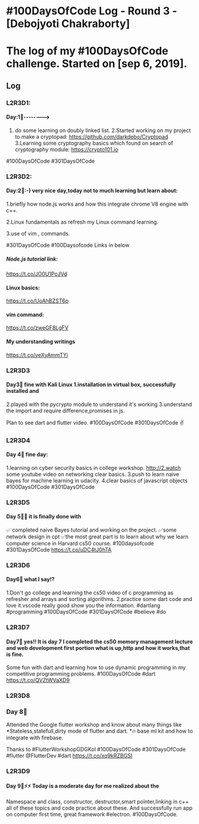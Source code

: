 # #100DaysOfCode Log - Round 3 - [Debojyoti Chakraborty]
# The log of my #100DaysOfCode challenge. Started on [sep 6, 2019].

## Log

### L2R3D1:
 ####   Day:1⃣-------->
1. do some learning on doubly linked list.
2.Started working on my project to make a cryptopad:
https://github.com/darkdebo/Cryptopad
3.Learning some cryptography basics which found on search of cryptography module:
https://crypto101.io

#100DaysOfCode #301DaysOfCode

### L2R3D2:
   #### Day:2⃣:-) very nice day,today not to much learning but learn about:

1.briefly how node.js works and how this integrate chrome V8 engine with c++.

2.Linux fundamentals as refresh my 
Linux command learning.

3.use of vim , commands.

#301DaysOfCode #100Daysofcode
Links in below

##### Node.js tutorial link:
https://t.co/JO0U1PcJVd

#### Linux basics:
https://t.co/UoAhBZST6p

#### vim command:
https://t.co/zweGF8LgFV

#### My understanding writings
https://t.co/yeXyAmmTYj

### L2R3D3
#### Day3⃣ fine with Kali Linux 1.installation in virtual box, successfully installed and 
2.played with the pycrypto module to understand it's working
3.understand the import and require difference,promises in js.

Plan to see dart and flutter video.
#100DaysOfCode
#301DaysOfCode ✌

### L2R3D4

#### Day 4⃣ fine day:

1.learning on cyber security basics in college workshop.
http://2.watch some youtube video on networking clear basics.
3.push to learn naive bayes for machine learning in udacity.
4.clear basics of javascript objects
#100DaysOfCode #301DaysOfCode

### L2R3D5

#### Day 5⃣✔ it is finally done with

✅ completed naive Bayes tutorial and working on the project.
✅some network design in cpt
✅the most great part is to learn about why we learn computer science in Harvard cs50 course.
#100daysofcode #301DaysOfCode 
https://t.co/uDC4tJ0hTA

### L2R3D6

#### Day6⃣ what I say!?
1.Don't go college and learning the cs50 video of c programming as refresher and arrays and sorting algorithms.
2.practice some dart code and love it.vscode really good show you the information.
#dartlang #programming
#100DaysOfCode #301DaysOfCode
#believe #do

### L2R3D7

#### Day7⃣ yes!! It is day 7 I completed the cs50 memory management lecture and web development first portion what is up,http and how it works,that is fine.
Some fun with dart and learning how to use dynamic programming in my competitive programming problems.
#100DaysOfCode #dart
https://t.co/QVZtWVaXD9

### L2R3D8

### Day 8⃣ 
Attended the Google flutter workshop and know about many things like 
*Stateless,statefull,dirty mode of flutter and dart.
*🔥 base ml kit and how to integrate with firebase.

Thanks to #FlutterWorkshopGDGKol
#100DaysOfCode #301DaysOfCode 
#flutter @FlutterDev #dart https://t.co/xq9kRZBGSI

### L2R3D9

#### Day 9⃣⚡⚡ Today is a moderate day for me realized about the
Namespace and class, constructor, destructor,smart pointer,linking in c++ all of these topics and code practice about these. And successfully run  app on computer first time, great framework #electron.
#100DaysOfCode.
